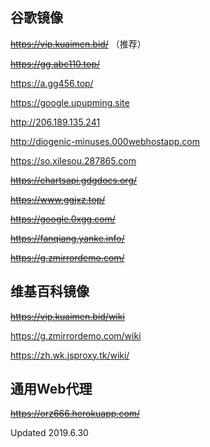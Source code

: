 ## 谷歌镜像

~~https://vip.kuaimen.bid/~~
（推荐）

~~https://gg.abc110.top/~~

https://a.gg456.top/

https://google.upupming.site

http://206.189.135.241

http://diogenic-minuses.000webhostapp.com

https://so.xilesou.287865.com

~~https://chartsapi.gdgdocs.org/~~

~~https://www.ggjxz.top/~~

~~https://google.0xgg.com/~~

~~https://fanqiang.yanke.info/~~

~~https://g.zmirrordemo.com/~~

## 维基百科镜像

~~https://vip.kuaimen.bid/wiki~~

https://g.zmirrordemo.com/wiki

https://zh.wk.jsproxy.tk/wiki/

## 通用Web代理

~~https://orz666.herokuapp.com/~~

Updated 2019.6.30
